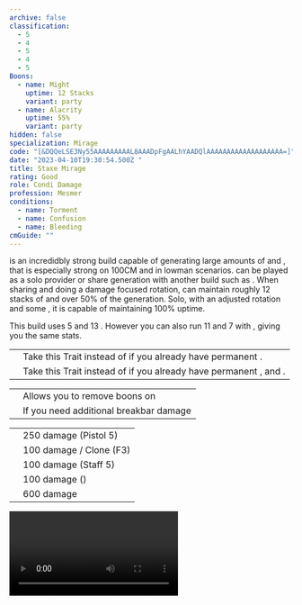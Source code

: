 ```yaml
---
archive: false
classification:
  - 5
  - 4
  - 5
  - 4
  - 5
Boons:
  - name: Might
    uptime: 12 Stacks
    variant: party
  - name: Alacrity
    uptime: 55%
    variant: party
hidden: false
specialization: Mirage
code: "[&DQQeLSE3Ny55AAAAAAAAAL8AAADpFgAALhYAADQlAAAAAAAAAAAAAAAAAAA=]"
date: "2023-04-10T19:30:54.500Z "
title: Staxe Mirage
rating: Good
role: Condi Damage
profession: Mesmer
conditions:
  - name: Torment
  - name: Confusion
  - name: Bleeding
cmGuide: ""
---
```


<Specialization name="Mirage" text="Staxe Mirage"/> is an incredidbly strong build capable of generating large amounts of <Boon name="Alacrity"/> and <Boon name="Might"/>, that is especially strong on 100CM and in lowman scenarios. <Specialization name="Mirage" text="Staxe Mirage"/> can be played as a solo <Boon name="Alacrity"/> provider or share generation with another build such as <Specialization name="Specter"/>. When sharing and doing a damage focused rotation, <Specialization name="Mirage" text="Staxe Mirage"/> can maintain roughly 12 stacks of <Boon name="Might"/> and over 50% of the <Boon name="Alacrity"/> generation. Solo, with an adjusted rotation and some <Attribute name="Boon Duration"/>, it is capable of maintaining 100% <Boon name="Alacrity"/> uptime.

<Divider text="Equipment"/>

<CharacterWithAr>
<Character title="Staxe Mirage" gear='{"attributes":{"profession":"Mesmer","specialization":"Mirage","data":{"Health":20522,"Armor":2192,"Power":2923,"Precision":1633,"Toughness":1225,"Vitality":1460,"Ferocity":0,"Condition Damage":2803,"Expertise":1198,"Concentration":475,"Healing Power":0,"Agony Resistance":150,"Condition Duration":0.9986666666666666,"Boon Duration":0.31666666666666665,"Critical Chance":0.6014285714285714,"Critical Damage":1.5,"Clone Critical Chance":0.3514285714285714,"Phantasm Critical Chance":0.3514285714285714,"Phantasm Critical Damage":1.5,"Power Coefficient":1670,"Power2 Coefficient":0,"Burning Coefficient":0,"Bleeding Coefficient":14.467571428571429,"Poison Coefficient":0.7,"Torment Coefficient":19.97,"Confusion Coefficient":6.18,"Flat DPS":0,"Siphon Base Coefficient":139.75,"Effective Power":5702.981785714286,"NonCrit Effective Power":4384.5,"Power DPS":3667.3005707134607,"Power2 DPS":0,"Siphon DPS":139.75,"Bleeding Damage":309.0425,"Bleeding Stacks":28.915852761904763,"Bleeding DPS":8936.227427170954,"Burning Damage":918.8806249999999,"Burning Stacks":0,"Burning DPS":0,"Confusion Damage":364.336375,"Confusion Stacks":12.351759999999999,"Confusion DPS":4500.195463269999,"Poison Damage":327.73,"Poison Stacks":1.3990666666666665,"Poison DPS":458.5161186666666,"Torment Damage":461.61375,"Torment Stacks":39.91337333333333,"Torment DPS":18424.56193955,"Damage":36126.55151937108,"Effective Health":89520843.78109454,"Survivability":45511.35931931598,"Effective Healing":390,"Healing":390}},"armor":{"weight":"Light","helmAffix":"Viper","helmRuneId":24848,"helmRune":"Nightmare","helmRuneCount":6,"helmInfusionId":37130,"shouldersAffix":"Viper","shouldersRuneId":24848,"shouldersRune":"Nightmare","shouldersRuneCount":6,"shouldersInfusionId":37130,"coatAffix":"Viper","coatRuneId":24848,"coatRune":"Nightmare","coatRuneCount":6,"coatInfusionId":37130,"glovesAffix":"Viper","glovesRuneId":24848,"glovesRune":"Nightmare","glovesRuneCount":6,"glovesInfusionId":37130,"leggingsAffix":"Viper","leggingsRuneId":24848,"leggingsRune":"Nightmare","leggingsRuneCount":6,"leggingsInfusionId":37130,"bootsAffix":"Viper","bootsRuneId":24848,"bootsRune":"Nightmare","bootsRuneCount":6,"bootsInfusionId":86113},"weapon":{"weapon1MainId":76158,"weapon1MainType":"Axe","weapon1MainSigil1Id":44944,"weapon1MainAffix":"Viper","weapon1MainInfusion1Id":86113,"weapon1OffId":30693,"weapon1OffType":"Pistol","weapon1OffSigilId":24607,"weapon1OffAffix":"Viper","weapon1OffInfusionId":86113,"weapon2MainId":30698,"weapon2MainType":"Staff","weapon2MainSigil1Id":44944,"weapon2MainAffix":"Viper","weapon2MainInfusion1Id":86113,"weapon2MainInfusion2Id":86113,"weapon2MainSigil2Id":24607},"backAndTrinket":{"backItemAffix":"Viper","backItemInfusion1Id":86113,"backItemInfusion2Id":86113,"amuletAffix":"Viper","ring1Affix":"Viper","ring1Infusion1Id":86113,"ring1Infusion2Id":86113,"ring1Infusion3Id":86113,"ring2Affix":"Viper","ring2Infusion1Id":86113,"ring2Infusion2Id":86113,"ring2Infusion3Id":86113,"accessory1Affix":"Viper","accessory1InfusionId":86113,"accessory2Affix":"Viper","accessory2InfusionId":86113},"consumables":{"foodId":91878,"utilityId":77567},"skills":{"healId":21750,"utility1Id":10234,"utility2Id":10232,"utility3Id":41065,"eliteId":45449},"assumedBuffs":{"value":[{"id":"might","type":"Boon"},{"id":"fury","type":"Boon"},{"id":"protection","type":"Boon"},{"id":"vulnerability","type":"Condition"},{"id":"jade-bot","gw2id":96613,"type":"Item"},{"id":"omnipotion","gw2id":79722,"type":"Item"}]},"traits":{"selection":[[670,669,671],[700,1889,1950],[2110,2098,2070]],"lines":[45,1,59]}}'>

This build uses 5 <Item name="Malign +9 Agony Infusion"/> and 13 <Item name="Spiteful +9 Agony Infusion"/>. However you can also run 11 <Item name="Malign +9 Agony Infusion"/> and 7 <Item name="Spiteful +9 Agony Infusion"/> with <Item id="91876"/>, giving you the same stats.

</Character>
</CharacterWithAr>

<Divider text="Build"/>

<Grid>
<GridItem sm="7">
<Traits traits1Id="1" traits1="Dueling" traits1SelectedIds="700,1889,1950" traits2Id="45" traits2="Chaos" traits2SelectedIds="670,669,1687" traits3Id="59" traits3="Mirage" traits3SelectedIds="2082,2098,2070"/>
<Card title="Situational Traits">

|                                                       |                                                                                                                      |
| ----------------------------------------------------- | -------------------------------------------------------------------------------------------------------------------- |
| <Trait name="Riddle of Sand" size="big" disableText/> | Take this Trait instead of <Trait name="Renewing Oasis"/> if you already have permanent <Boon name="Regeneration" />. |
| <Trait name="chaoticinterruption" size="big" disableText/> | Take this Trait instead of <Trait name="bountifuldisillusionment"/> if you already have permanent <Boon name="Vigor" />, <Boon name="Might" /> and <Boon name="Fury" />. |

</Card>
</GridItem>

<GridItem sm="5">
<Card title="Situational Skills">

|                                                           |                                                                      |
| --------------------------------------------------------- | -------------------------------------------------------------------- |
| <Skill name="Arcane Thievery" size="big" disableText/>    | Allows you to remove boons on <Instability name="No Pain, No Gain"/> |
| <Skill name="Signet of Humility" size="big" disableText/> | If you need additional breakbar damage                               |

</Card>
<Card title="Defiance Bar Damage">

|                                                         |                                               |
| ------------------------------------------------------- | --------------------------------------------- |
| <Skill name="magicbullet" size="big" disableText/>      | 250 damage (Pistol 5)                         |
| <Skill name="Diversion" size="big" disableText/>        | 100 damage / Clone (F3)                       |
| <Skill name="chaosstorm" size="big" disableText/>       | 100 damage (Staff 5)                          |
| <Skill id="13733" size="big" disableText/>              | 100 damage (<Trait name="methodofmadness" />) |
| <Skill name="signetofhumility" size="big" disableText/> | 600 damage                                    |

</Card>
</GridItem>
</Grid>

<Grid>
<GridItem sm="7">

</GridItem>

<GridItem sm="5">

</GridItem>
</Grid>

<Divider text="Rotation / Skill usage"/>

<Grid>
<GridItem sm="6">

</GridItem>

<GridItem sm="6">
<Card title="Example 100CM POV">

<Video youtube="VI3ZbbNrwzk" caption="by Feint"/>
</Card>

</GridItem>
</Grid>
